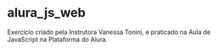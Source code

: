 # alura_js_web
Exercício criado pela Instrutora Vanessa Tonini, e praticado na Aula de JavaScript na Plataforma do Alura.
